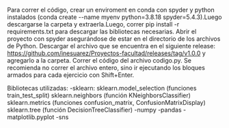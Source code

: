 Para correr el código, crear un enviroment en conda con spyder y python instalados (conda create --name myenv python=3.8.18 spyder=5.4.3).Luego descargarse la carpeta y extraerla.Luego, correr pip install -r requirements.txt para descargar las bibliotecas necesarias. Abrir el proyecto con spyder asegurándose de estar en el directorio de los archivos de Python. Descargar el archivo que se encuentra en el siguiente release: https://github.com/inesuarez/Proyectos-facultad/releases/tag/v1.0.0 y agregarlo a la carpeta.
Correr el código del archivo codigo.py. Se recomienda no correr el archivo entero, sino ir ejecutando los bloques armados para cada ejercicio con Shift+Enter.

Bibliotecas utilizadas: 
-sklearn: sklearn.model_selection (funciones train_test_split)
	  sklearn.neighbors (función KNeighborsClassifier)
	  sklearn.metrics (funciones confusion_matrix, ConfusionMatrixDisplay)
          sklearn.tree (función DecisionTreeClassifier)
-numpy
-pandas
-matplotlib.pyplot
-sns

